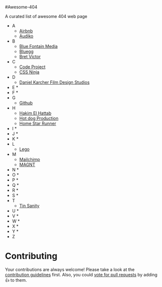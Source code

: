 #Awesome-404

A curated list of awesome 404 web page

* A
	* [Airbnb](https://www.airbnb.com/404)
	* [Audiko](http://www.audiko.net/404)
* B
	* [Blue Fontain Media](http://www.bluefountainmedia.com/404/)
	* [Bluegg](http://bluegg.co.uk/404)
	* [Bret Victor](http://worrydream.com/404notfound)
* C
	* [Code Project](https://www.codeproject.com/404.aspx)
	* [CSS Ninja](http://www.cssninjas.com/404)
* D
	* [Daniel Karcher Film Design Studios](http://www.bluedaniel.com/404)
* E
	* 
* F
	* 
* G
	* [Github](http://github.com/404)
* H
	* [Hakim El Hattab](http://lab.hakim.se/404/netmag.html)
	* [Hot dog Production](http://hotdot.pro/en/404/)
	* [Home Star Runner](http://www.homestarrunner.com/random_garbage_text)
* I
	* 
* J
	* 
* K
	* 
* L
	* [Lego](http://www.lego.com/skjldjf;asdf)
* M
	* [Mailchimp](http://www.mailchimp.com/404)
	* [MAGNT](http://www.magnt.com/404/)
* N
	* 
* O
	* 
* P
	* 
* Q
	* 
* R
	* 
* S
	* 
* T
	* [Tin Sanity](http://www.tinsanity.net/404.shtml)
* U
	* 
* V
	* 
* W
	* 
* X
	* 
* Y
	* 
* Z

# Contributing

Your contributions are always welcome! Please take a look at the [contribution guidelines](https://github.com/guinslym/awesome-404/blob/master/CONTRIBUTING.md) first.
Also, you could [vote for pull requests](https://github.com/guinslym/awesome-404/pulls) by adding :+1: to them.
